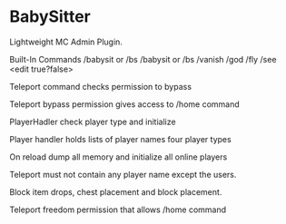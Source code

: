# BabySitter
Lightweight MC Admin Plugin.

Built-In Commands /babysit or /bs /babysit or /bs /vanish /god /fly /see <edit true?false>

Teleport command checks permission to bypass

Teleport bypass permission gives access to /home command

PlayerHadler check player type and initialize

Player handler holds lists of player names four player types

On reload dump all memory and initialize all online players

Teleport must not contain any player name except the users.

Block item drops, chest placement and block placement.

Teleport freedom permission that allows /home command

